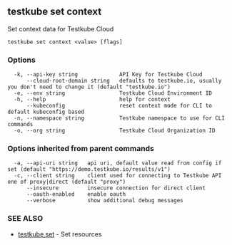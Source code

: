 ## testkube set context

Set context data for Testkube Cloud

```
testkube set context <value> [flags]
```

### Options

```
  -k, --api-key string             API Key for Testkube Cloud
      --cloud-root-domain string   defaults to testkube.io, usually you don't need to change it (default "testkube.io")
  -e, --env string                 Testkube Cloud Environment ID
  -h, --help                       help for context
      --kubeconfig                 reset context mode for CLI to default kubeconfig based
  -n, --namespace string           Testkube namespace to use for CLI commands
  -o, --org string                 Testkube Cloud Organization ID
```

### Options inherited from parent commands

```
  -a, --api-uri string   api uri, default value read from config if set (default "https://demo.testkube.io/results/v1")
  -c, --client string    client used for connecting to Testkube API one of proxy|direct (default "proxy")
      --insecure         insecure connection for direct client
      --oauth-enabled    enable oauth
      --verbose          show additional debug messages
```

### SEE ALSO

* [testkube set](testkube_set.md)	 - Set resources

